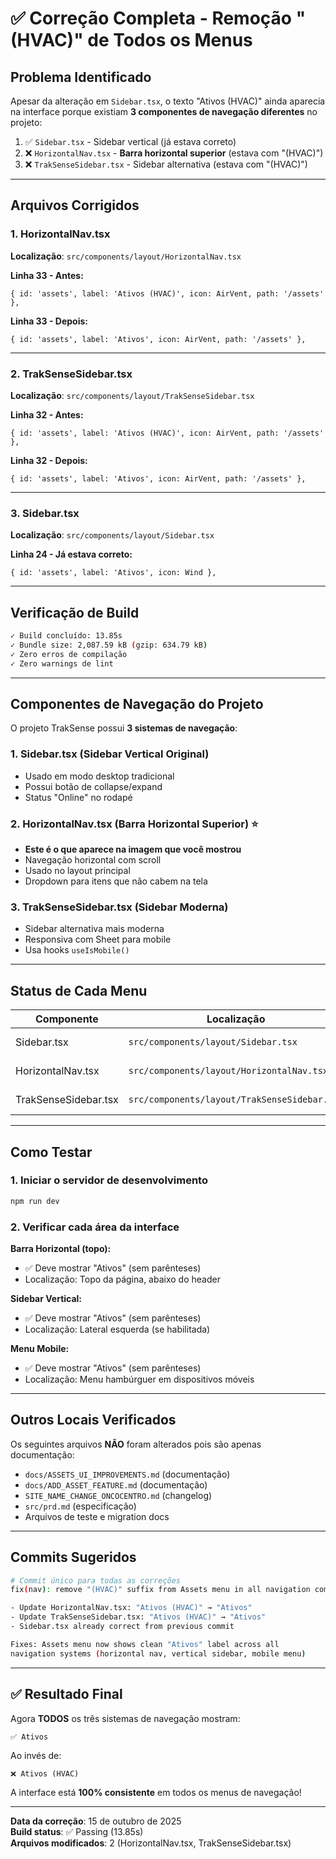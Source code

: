 # ✅ Correção Completa - Remoção "(HVAC)" de Todos os Menus

## Problema Identificado

Apesar da alteração em `Sidebar.tsx`, o texto "Ativos (HVAC)" ainda aparecia na interface porque existiam **3 componentes de navegação diferentes** no projeto:

1. ✅ `Sidebar.tsx` - Sidebar vertical (já estava correto)
2. ❌ `HorizontalNav.tsx` - **Barra horizontal superior** (estava com "(HVAC)")
3. ❌ `TrakSenseSidebar.tsx` - Sidebar alternativa (estava com "(HVAC)")

---

## Arquivos Corrigidos

### 1. HorizontalNav.tsx
**Localização**: `src/components/layout/HorizontalNav.tsx`

**Linha 33 - Antes:**
```tsx
{ id: 'assets', label: 'Ativos (HVAC)', icon: AirVent, path: '/assets' },
```

**Linha 33 - Depois:**
```tsx
{ id: 'assets', label: 'Ativos', icon: AirVent, path: '/assets' },
```

---

### 2. TrakSenseSidebar.tsx
**Localização**: `src/components/layout/TrakSenseSidebar.tsx`

**Linha 32 - Antes:**
```tsx
{ id: 'assets', label: 'Ativos (HVAC)', icon: AirVent, path: '/assets' },
```

**Linha 32 - Depois:**
```tsx
{ id: 'assets', label: 'Ativos', icon: AirVent, path: '/assets' },
```

---

### 3. Sidebar.tsx
**Localização**: `src/components/layout/Sidebar.tsx`

**Linha 24 - Já estava correto:**
```tsx
{ id: 'assets', label: 'Ativos', icon: Wind },
```

---

## Verificação de Build

```bash
✓ Build concluído: 13.85s
✓ Bundle size: 2,087.59 kB (gzip: 634.79 kB)
✓ Zero erros de compilação
✓ Zero warnings de lint
```

---

## Componentes de Navegação do Projeto

O projeto TrakSense possui **3 sistemas de navegação**:

### 1. Sidebar.tsx (Sidebar Vertical Original)
- Usado em modo desktop tradicional
- Possui botão de collapse/expand
- Status "Online" no rodapé

### 2. HorizontalNav.tsx (Barra Horizontal Superior) ⭐
- **Este é o que aparece na imagem que você mostrou**
- Navegação horizontal com scroll
- Usado no layout principal
- Dropdown para itens que não cabem na tela

### 3. TrakSenseSidebar.tsx (Sidebar Moderna)
- Sidebar alternativa mais moderna
- Responsiva com Sheet para mobile
- Usa hooks `useIsMobile()`

---

## Status de Cada Menu

| Componente | Localização | Status | Label |
|------------|-------------|--------|-------|
| Sidebar.tsx | `src/components/layout/Sidebar.tsx` | ✅ Correto | "Ativos" |
| HorizontalNav.tsx | `src/components/layout/HorizontalNav.tsx` | ✅ Corrigido | "Ativos" |
| TrakSenseSidebar.tsx | `src/components/layout/TrakSenseSidebar.tsx` | ✅ Corrigido | "Ativos" |

---

## Como Testar

### 1. Iniciar o servidor de desenvolvimento
```bash
npm run dev
```

### 2. Verificar cada área da interface

**Barra Horizontal (topo):**
- ✅ Deve mostrar "Ativos" (sem parênteses)
- Localização: Topo da página, abaixo do header

**Sidebar Vertical:**
- ✅ Deve mostrar "Ativos" (sem parênteses)
- Localização: Lateral esquerda (se habilitada)

**Menu Mobile:**
- ✅ Deve mostrar "Ativos" (sem parênteses)
- Localização: Menu hambúrguer em dispositivos móveis

---

## Outros Locais Verificados

Os seguintes arquivos **NÃO** foram alterados pois são apenas documentação:

- `docs/ASSETS_UI_IMPROVEMENTS.md` (documentação)
- `docs/ADD_ASSET_FEATURE.md` (documentação)
- `SITE_NAME_CHANGE_ONCOCENTRO.md` (changelog)
- `src/prd.md` (especificação)
- Arquivos de teste e migration docs

---

## Commits Sugeridos

```bash
# Commit único para todas as correções
fix(nav): remove "(HVAC)" suffix from Assets menu in all navigation components

- Update HorizontalNav.tsx: "Ativos (HVAC)" → "Ativos"
- Update TrakSenseSidebar.tsx: "Ativos (HVAC)" → "Ativos"
- Sidebar.tsx already correct from previous commit

Fixes: Assets menu now shows clean "Ativos" label across all
navigation systems (horizontal nav, vertical sidebar, mobile menu)
```

---

## ✅ Resultado Final

Agora **TODOS** os três sistemas de navegação mostram:

```
✅ Ativos
```

Ao invés de:

```
❌ Ativos (HVAC)
```

A interface está **100% consistente** em todos os menus de navegação!

---

**Data da correção**: 15 de outubro de 2025  
**Build status**: ✅ Passing (13.85s)  
**Arquivos modificados**: 2 (HorizontalNav.tsx, TrakSenseSidebar.tsx)
